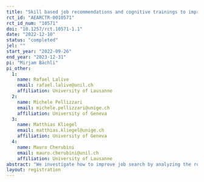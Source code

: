 ```yaml
---
title: "Skill based job recommendations and cognitive trainings to improve job search"
rct_id: "AEARCTR-0010571"
rct_id_num: "10571"
doi: "10.1257/rct.10571-1.1"
date: "2022-12-10"
status: "completed"
jel: ""
start_year: "2022-09-26"
end_year: "2023-12-31"
pi: "Mirjam Bächli"
pi_other:
  1:
    name: Rafael Lalive
    email: rafael.lalive@unil.ch
    affiliation: University of Lausanne
  2:
    name: Michele Pellizzari
    email: michele.pellizzari@unige.ch
    affiliation: University of Geneva
  3:
    name: Matthias Kliegel
    email: matthias.kliegel@unige.ch
    affiliation: University of Geneva
  4:
    name: Mauro Cherubini
    email: mauro.cherubini@unil.ch
    affiliation: University of Lausanne
abstract: "We investigate how to improve job search by analyzing the role of job recommendations and cognitive trainings. We conduct an experiment with job seekers residing in Switzerland who are randomly allocated to different treatment arms. At study entry, each participant creates a skill profile based on survey questions and self-administered behavioral tests. To study skill profiles of occupations and job seekers, some participants receive personalized job recommendations. To study cognitive challenges in the job search, some participants receive cognitive and mindfulness trainings. We investigate the effect of these treatments on unemployment duration and skill mismatch."
layout: registration
---
```


